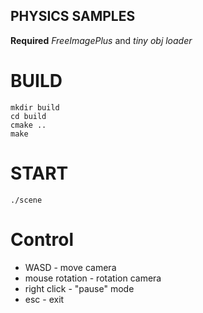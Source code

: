 ## PHYSICS SAMPLES

**Required** *FreeImagePlus* and *tiny obj loader*

# BUILD

    mkdir build
    cd build
    cmake ..
    make

# START
    
    ./scene

# Control

- WASD - move camera
- mouse rotation - rotation camera
- right click - "pause" mode
- esc - exit


